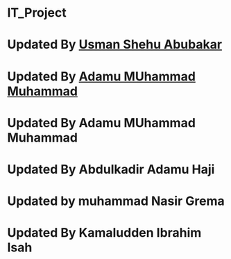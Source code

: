 # IT_Project

# Updated By [Usman Shehu Abubakar](https://github.com/usmantkb/IT_Project/activity)
# Updated By [Adamu MUhammad Muhammad](https://github.com/AdamsGeeky)
# Updated By Adamu MUhammad Muhammad
# Updated By Abdulkadir Adamu Haji
# Updated by muhammad Nasir Grema
# Updated By Kamaludden Ibrahim Isah
